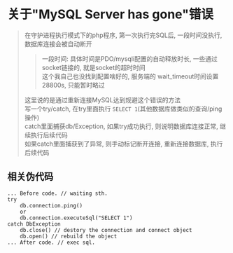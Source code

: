 关于"MySQL Server has gone"错误
==

> 在守护进程执行模式下的php程序, 第一次执行完SQL后, 一段时间没执行, 数据库连接会被自动断开
>>
>> 一段时间: 具体时间是PDO/mysqli配置的自动释放时长, 一些通过socket链接的, 就是socket的超时时间  
>> 这个我自己也没找到配置啥好的, 服务端的 wait_timeout时间设置28800s, 只能暂时略过
>
> 这里说的是通过重新连接MySQL达到规避这个错误的方法  
> 写一个try/catch, 在try里面执行 `SELECT 1`(其他数据库做类似的查询/ping操作)  
> catch里面捕获db/Exception, 如果try成功执行, 则说明数据库连接正常, 继续执行后续代码  
> 如果catch里面捕获到了异常, 则手动标记断开连接, 重新连接数据库, 执行后续代码

相关伪代码
--

``` code
... Before code. // waiting sth.
try
    db.connection.ping()
    or
    db.connection.executeSql("SELECT 1")
catch DbException
    db.close() // destory the connection and connect object
    db.open() // rebuild the object
... After code. // exec sql.
```
